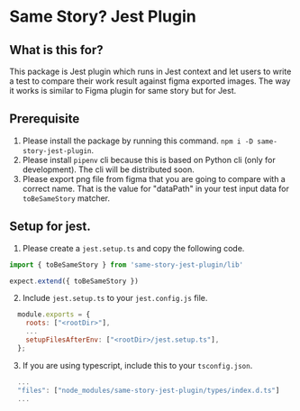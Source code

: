 # Same Story? Jest Plugin

## What is this for?

This package is Jest plugin which runs in Jest context and let users to write a test to compare their work result against figma exported images. The way it works is similar to Figma plugin for same story but for Jest.

## Prerequisite

1. Please install the package by running this command. `npm i -D same-story-jest-plugin`.
1. Please install `pipenv` cli because this is based on Python cli (only for development). The cli will be distributed soon.
1. Please export png file from figma that you are going to compare with a correct name. That is the value for "dataPath" in your test input data for `toBeSameStory` matcher.

## Setup for jest.

1. Please create a `jest.setup.ts` and copy the following code.

```javascript
import { toBeSameStory } from 'same-story-jest-plugin/lib'

expect.extend({ toBeSameStory })
```

2. Include `jest.setup.ts` to your `jest.config.js` file.

```javascript
  module.exports = {
    roots: ["<rootDir>"],
    ...
    setupFilesAfterEnv: ["<rootDir>/jest.setup.ts"],
  };
```

3. If you are using typescript, include this to your `tsconfig.json`.

```javascript
  ...
  "files": ["node_modules/same-story-jest-plugin/types/index.d.ts"]
  ...
```
